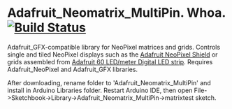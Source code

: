 # Adafruit_Neomatrix_MultiPin. Whoa. [![Build Status](https://github.com/adafruit/Adafruit_Neomatrix_MultiPin/workflows/Arduino%20Library%20CI/badge.svg)](https://github.com/adafruit/Adafruit_Neomatrix_MultiPin/actions)

Adafruit_GFX-compatible library for NeoPixel matrices and grids. Controls single and tiled NeoPixel displays such as the [Adafruit NeoPixel Shield][shield] or grids assembled from [Adafruit 60 LED/meter Digital LED strip][strip]. Requires Adafruit_NeoPixel and Adafruit_GFX libraries.

After downloading, rename folder to 'Adafruit_Neomatrix_MultiPin' and install in Arduino Libraries folder. Restart Arduino IDE, then open File->Sketchbook->Library->Adafruit_Neomatrix_MultiPin->matrixtest sketch.

[shield]: http://adafruit.com/products/1430
[strip]:  http://adafruit.com/products/1138
